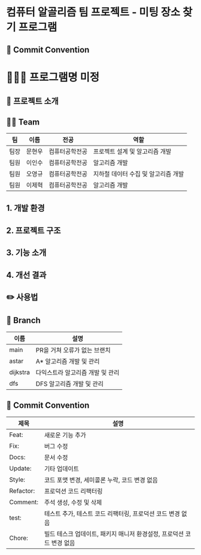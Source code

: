 # 컴퓨터 알골리즘 팀 프로젝트 - 미팅 장소 찾기 프로그램

## 🎯 Commit Convention

# ‍🧑🏻‍💻 프로그램명 미정 

## 🍎 프로젝트 소개

## 🙆🏻‍ Team
| 팀 | 이름  | 전공 | 역할                   |
|----|-----| ----- |----------------------|
| 팀장 | 문현우 | 컴퓨터공학전공 | 프로젝트 설계 및 알고리즘 개발    |
| 팀원 | 이인수 | 컴퓨터공학전공 | 알고리즘 개발              |
| 팀원 | 오영규 | 컴퓨터공학전공 | 지하철 데이터 수집 및 알고리즘 개발 |
| 팀원 | 이제혁 | 컴퓨터공학전공 | 알고리즘 개발              |

## 1. 개발 환경

## 2. 프로젝트 구조

## 3. 기능 소개

## 4. 개선 결과

## ✏️ 사용법 

## 🌴 Branch
| 이름       | 설명                 |
|----------|--------------------|
| main     | PR을 거쳐 오류가 없는 브랜치  |
| astar    | A* 알고리즘 개발 및 관리    |
| dijkstra | 다익스트라 알고리즘 개발 및 관리 |
| dfs      | DFS 알고리즘 개발 및 관리   |

## 🎯 Commit Convention
| 제목 | 설명 |
| --- | --- |
| Feat: | 새로운 기능 추가 |
| Fix: | 버그 수정 |
| Docs: | 문서 수정 |
| Update: | 기타 업데이트 |
| Style: | 코드 포맷 변경, 세미콜론 누락, 코드 변경 없음 |
| Refactor: | 프로덕션 코드 리팩터링 |
| Comment: | 주석 생성, 수정 및 삭제 |
| test: | 테스트 추가, 테스트 코드 리팩터링, 프로덕션 코드 변경 없음 |
| Chore: | 빌드 테스크 업데이트, 패키지 매니저 환경설정, 프로덕션 코드 변경 없음 |